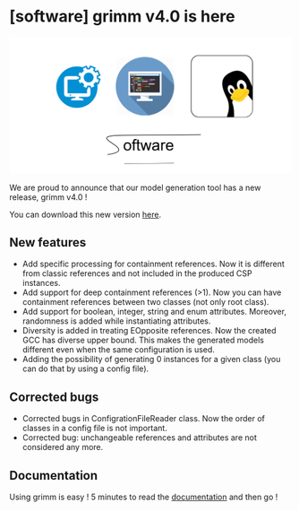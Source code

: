 # [software] grimm v4.0 is here

<img src="img/software.png" alt="News" class="full-img"/>

We are proud to announce that our model generation tool has a new release, grimm v4.0 !

You can download this new version [here](https://github.com/ferdjoukh/grimm/releases/tag/v4.0-d15112018). 

## New features

- Add specific processing for containment references. Now it is different from classic references and not included in the produced CSP instances.
- Add support for deep containment references (>1). Now you can have containment references between two classes (not only root class).
- Add support for boolean, integer, string and enum attributes. Moreover, randomness is added while instantiating attributes.
- Diversity is added in treating EOpposite references. Now the created GCC has diverse upper bound. This makes the generated models different even when the same configuration is used.
- Adding the possibility of generating 0 instances for a given class (you can do that by using a config file).
	
## Corrected bugs

- Corrected bugs in ConfigrationFileReader class. Now the order of classes in a config file is not important.
- Corrected bug: unchangeable references and attributes are not considered any more.

## Documentation

Using grimm is easy ! 5 minutes to read the [documentation](https://github.com/ferdjoukh/grimm/blob/master/README.md) and then go !

<br/>
<br/>
<br/>